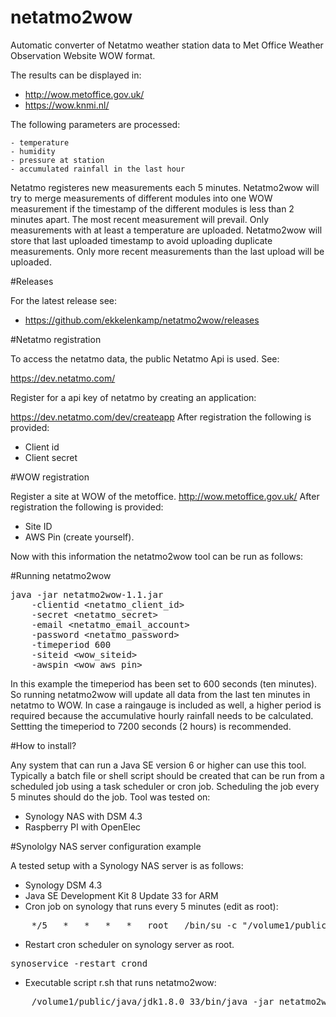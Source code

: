 # netatmo2wow

Automatic converter of Netatmo weather station data to Met Office Weather Observation Website WOW format.

The results can be displayed in:

- http://wow.metoffice.gov.uk/
- https://wow.knmi.nl/

The following parameters are processed:

    - temperature
    - humidity
    - pressure at station
    - accumulated rainfall in the last hour


Netatmo registeres new measurements each 5 minutes. Netatmo2wow will try to merge measurements of different modules into one WOW measurement if the timestamp of the different modules is less than 2 minutes apart. The most recent measurement will prevail. Only measurements with at least a temperature are uploaded.
Netatmo2wow will store that last uploaded timestamp to avoid uploading duplicate measurements. Only more recent measurements than the last upload will be uploaded.


#Releases

For the latest release see:

- https://github.com/ekkelenkamp/netatmo2wow/releases

#Netatmo registration

To access the netatmo data, the public Netatmo Api is used. See:

https://dev.netatmo.com/

Register for a api key of netatmo by creating an application:

https://dev.netatmo.com/dev/createapp
After registration the following is provided:

- Client id
- Client secret


#WOW registration

Register a site at WOW of the metoffice.
http://wow.metoffice.gov.uk/
After registration the following is provided:

- Site ID
- AWS Pin (create yourself).

Now  with this information the netatmo2wow tool can be run as follows:

#Running netatmo2wow
<pre>
java -jar netatmo2wow-1.1.jar
    -clientid &lt;netatmo_client_id&gt;
    -secret &lt;netatmo_secret&gt;
    -email &lt;netatmo_email_account&gt;
    -password &lt;netatmo_password&gt;
    -timeperiod 600
    -siteid &lt;wow_siteid&gt;
    -awspin &lt;wow_aws_pin&gt;
</pre>

In this example the timeperiod has been set to 600 seconds (ten minutes).
So running netatmo2wow will update all data from the last ten minutes in netatmo to WOW.
In case a raingauge is included as well, a higher period is required because the accumulative hourly rainfall needs to be calculated. Settting the timeperiod to 7200 seconds (2 hours) is recommended.

#How to install?

Any system that can run a Java SE version 6 or higher can use this tool.
Typically a batch file or shell script should be created that can be run from a scheduled job using a task scheduler or cron job.
Scheduling the job every 5 minutes should do the job.
Tool was tested on:

- Synology NAS with DSM 4.3
- Raspberry PI with OpenElec

#Synololgy NAS server configuration example

A tested setup with a Synology NAS server is as follows:

- Synology DSM 4.3
- Java SE Development Kit 8 Update 33 for ARM
- Cron job on synology that runs every 5 minutes (edit as root):
<pre>
    */5   *   *   *   *   root   /bin/su -c "/volume1/public/netatmo/r.sh" admin
</pre>
- Restart cron scheduler on synology server as root.
<pre>
synoservice -restart crond
</pre>
- Executable script r.sh that runs netatmo2wow:
<pre>
    /volume1/public/java/jdk1.8.0_33/bin/java -jar netatmo2wow-2.0.jar -clientid ......
</pre>

